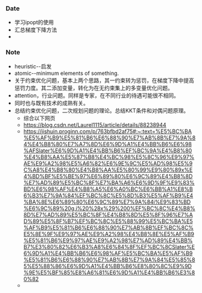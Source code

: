 ### Date
- 学习ipopt的使用
- 汇总梯度下降方法
- 


### Note
- heuristic--启发
- atomic--minimum elements of something.
- 关于约束优化问题，基本上两个思路，其一约束转为惩罚，在梯度下降中提高惩罚力度。其二添加变量，转化为在无约束集上的多变量优化问题。
- attention，行业问题。同样是专家，在不同行业的待遇可能很不相同。
- 同时也与既有技术的成熟有关。
- 总结约束优化问题，二次规划问题的理论。总结KKT条件和对偶问题原理。
	- 综合以下网页
	- https://blog.csdn.net/Laurel1115/article/details/88238944
	- https://jishuin.proginn.com/p/763bfbd2af75#:~:text=%E5%BC%BA%E5%AF%B9%E5%81%B6%E6%88%90%E7%AB%8B%E7%9A%84%E4%B8%80%E7%A7%8D%E6%9D%A1%E4%BB%B6%E6%98%AFSlater%E6%9D%A1%E4%BB%B6%EF%BC%9A%E4%B8%80%E4%B8%AA%E5%87%B8%E4%BC%98%E5%8C%96%E9%97%AE%E9%A2%98%E5%A6%82%E6%9E%9C%E5%AD%98%E5%9C%A8%E4%B8%80%E4%B8%AA%E5%80%99%E9%80%89x%E4%BD%BF%E5%BE%97%E6%89%80%E6%9C%89%E4%B8%8D%E7%AD%89%E5%BC%8F%E7%BA%A6%E6%9D%9F%E9%83%BD%E6%98%AF%E4%B8%A5%E6%A0%BC%E6%BB%A1%E8%B6%B3%E7%9A%84%EF%BC%8C%E5%8D%B3%E5%AF%B9%E4%BA%8E%E6%89%80%E6%9C%89%E7%9A%84i%E9%83%BD%E6%9C%89%20g,i%20%28x%29%200%EF%BC%8C%E4%B8%8D%E7%AD%89%E5%BC%8F%E4%B8%8D%E5%8F%96%E7%AD%89%E5%8F%B7%EF%BC%8C%E5%88%99%E5%BC%BA%E5%AF%B9%E5%81%B6%E6%88%90%E7%AB%8B%EF%BC%8C%E5%8E%9F%E9%97%AE%E9%A2%98%E4%B8%8E%E5%AF%B9%E5%81%B6%E9%97%AE%E9%A2%98%E7%AD%89%E4%BB%B7%E3%80%82%E6%B3%A8%E6%84%8F%EF%BC%8CSlater%E6%9D%A1%E4%BB%B6%E6%98%AF%E5%BC%BA%E5%AF%B9%E5%81%B6%E6%88%90%E7%AB%8B%E7%9A%84%E5%85%85%E5%88%86%E6%9D%A1%E4%BB%B6%E8%80%8C%E9%9D%9E%E5%BF%85%E8%A6%81%E6%9D%A1%E4%BB%B6%E3%80%82
	- 